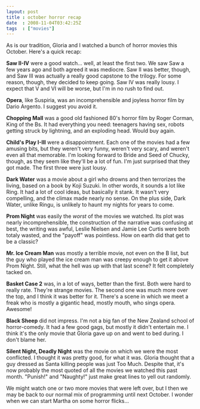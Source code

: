 ```yaml
---
layout: post
title : october horror recap
date  : 2008-11-04T03:42:25Z
tags  : ["movies"]
---
```

As is our tradition, Gloria and I watched a bunch of horror movies this
October.  Here's a quick recap:

**Saw II-IV** were a good watch... well, at least the first two.  We saw Saw a
few years ago and both agreed it was mediocre.  Saw II was better, though, and
Saw III was actually a really good capstone to the trilogy.  For some reason,
though, they decided to keep going.  Saw IV was really lousy.  I expect that V
and VI will be worse, but I'm in no rush to find out.

**Opera**, like Suspiria, was an incomprehensible and joyless horror film by
Dario Argento.  I suggest you avoid it.

**Chopping Mall** was a good old fashioned 80's horror film by Roger Corman,
King of the Bs.  It had everything you need: teenagers having sex, robots
getting struck by lightning, and an exploding head.  Would buy again.

**Child's Play I-III** were a disappointment.  Each one of the movies had a few
amusing bits, but they weren't very funny, weren't very scary, and weren't even
all that memorable.  I'm looking forward to Bride and Seed of Chucky, though,
as they seem like they'll be a lot of fun.  I'm just surprised that they got
made.  The first three were just lousy.

**Dark Water** was a movie about a girl who drowns and then terrorizes the
living, based on a book by Koji Suzuki.  In other words, it sounds a lot like
Ring.  It had a lot of cool ideas, but basically it stank.  It wasn't very
compelling, and the climax made nearly no sense.  On the plus side, Dark Water,
unlike Ringu, is unlikely to haunt my nights for years to come.

**Prom Night** was easily the *worst* of the movies we watched.  Its plot was
nearly incomprehensible, the construction of the narrative was confusing at
best, the writing was awful, Leslie Nielsen and Jamie Lee Curtis were both
totaly wasted, and the "payoff" was pointless.  How on earth did that get to be
a classic?

**Mr. Ice Cream Man** was mostly a terrible movie, not even on the B list, but
the guy who played the ice cream man was creepy enough to get it above Prom
Night.  Still, what the hell was up with that last scene?  It felt completely
tacked on.

**Basket Case 2** was, in a lot of ways, better than the first.  Both were hard
to really rate.  They're strange movies.  The second one was much more over the
top, and I think it was better for it.  There's a scene in which we meet a
freak who is mostly a gigantic head, mostly mouth, who sings opera.  Awesome!

**Black Sheep** did not impress.  I'm not a big fan of the New Zealand school
of horror-comedy.  It had a few good gags, but mostly it didn't entertain me.
I think it's the only movie that Gloria gave up on and went to bed during.  I
don't blame her.

**Silent Night, Deadly Night** was the movie on which we were the most
conflicted.  I thought it was pretty good, for what it was.  Gloria thought
that a guy dressed as Santa killing people was just Too Much.  Despite that,
it's now probably the most quoted of all the movies we watched this past month.
"Punish!" and "Naughty!" just make great lines to yell out randomly.

We might watch one or two more movies that were left over, but I then we may be
back to our normal mix of programming until next October.  I wonder when we can
start Martha on some horror flicks...

